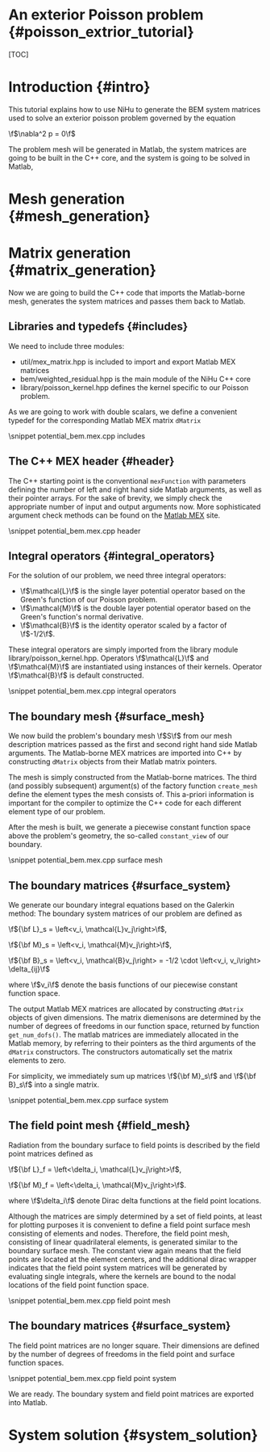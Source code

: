 An exterior Poisson problem {#poisson_extrior_tutorial}
===========================


[Matlab MEX]:http://www.mathworks.com/help/matlab/matlab_external/c-c-source-mex-files.html

[TOC]

Introduction {#intro}
============

This tutorial explains how to use NiHu to generate the BEM system matrices used to solve an exterior poisson problem governed by the equation

\f$\nabla^2 p = 0\f$

The problem mesh will be generated in Matlab, the system matrices are going to be built in the C++ core, and the system is going to be solved in Matlab,

Mesh generation {#mesh_generation}
===============

Matrix generation {#matrix_generation}
=================

Now we are going to build the C++ code that imports the Matlab-borne mesh,
generates the system matrices and passes them back to Matlab.

Libraries and typedefs {#includes}
----------------------

We need to include three modules:
- util/mex_matrix.hpp is included to import and export Matlab MEX matrices
- bem/weighted_residual.hpp is the main module of the NiHu C++ core
- library/poisson_kernel.hpp defines the kernel specific to our Poisson problem.

As we are going to work with double scalars, we define a convenient typedef for the corresponding Matlab MEX matrix `dMatrix`

\snippet potential_bem.mex.cpp includes

The C++ MEX header {#header}
------------------

The C++ starting point is the conventional `mexFunction` with parameters defining the number of left and right hand side Matlab arguments, as well as their pointer arrays. For the sake of brevity, we simply check the appropriate number of input and output arguments now. More sophisticated argument check methods can be found on the [Matlab MEX] site.

\snippet potential_bem.mex.cpp header

Integral operators {#integral_operators}
------------------

For the solution of our problem, we need three integral operators:
- \f$\mathcal{L}\f$ is the single layer potential operator based on the Green's function of our Poisson problem.
- \f$\mathcal{M}\f$ is the double layer potential operator based on the Green's function's normal derivative.
- \f$\mathcal{B}\f$ is the identity operator scaled by a factor of \f$-1/2\f$.

These integral operators are simply imported from the library module library/poisson_kernel.hpp. Operators \f$\mathcal{L}\f$ and \f$\mathcal{M}\f$ are instantiated using instances of their kernels. Operator \f$\mathcal{B}\f$ is default constructed.

\snippet potential_bem.mex.cpp integral operators

The boundary mesh {#surface_mesh}
-----------------

We now build the problem's boundary mesh \f$S\f$ from our mesh description matrices passed as the first and second right hand side Matlab arguments. The Matlab-borne MEX matrices are imported into C++ by constructing `dMatrix` objects from their Matlab matrix pointers.

The mesh is simply constructed from the Matlab-borne matrices. The third (and possibly subsequent) argument(s) of the factory function `create_mesh` define the element types the mesh consists of. This a-priori information is important for the compiler to optimize the C++ code for each different element type of our problem.

After the mesh is built, we generate a piecewise constant function space above the problem's geometry, the so-called `constant_view` of our boundary.

\snippet potential_bem.mex.cpp surface mesh

The boundary matrices {#surface_system}
---------------------

We generate our boundary integral equations based on the Galerkin method: 
The boundary system matrices of our problem are defined as

\f${\bf L}_s = \left<v_i, \mathcal{L}v_j\right>\f$,

\f${\bf M}_s = \left<v_i, \mathcal{M}v_j\right>\f$,

\f${\bf B}_s = \left<v_i, \mathcal{B}v_j\right> = -1/2 \cdot \left<v_i, v_i\right> \delta_{ij}\f$

where \f$v_i\f$ denote the basis functions of our piecewise constant function space.

The output Matlab MEX matrices are allocated by constructing `dMatrix` objects of given dimensions. The matrix diemenisons are determined by the number of degrees of freedoms in our function space, returned by function `get_num_dofs()`. The matlab matrices are immediately allocated in the Matlab memory, by referring to their pointers as the third arguments of the `dMatrix` constructors. The constructors automatically set the matrix elements to zero.

For simplicity, we immediately sum up matrices \f${\bf M}_s\f$ and \f${\bf B}_s\f$ into a single matrix.


\snippet potential_bem.mex.cpp surface system

The field point mesh {#field_mesh}
--------------------

Radiation from the boundary surface to field points is described by the field point matrices defined as

\f${\bf L}_f = \left<\delta_i, \mathcal{L}v_j\right>\f$,

\f${\bf M}_f = \left<\delta_i, \mathcal{M}v_j\right>\f$.

where \f$\delta_i\f$ denote Dirac delta functions at the field point locations.

Although the matrices are simply determined by a set of field points, at least for plotting purposes it is convenient to define a field point surface mesh consisting of elements and nodes. Therefore, the field point mesh, consisting of linear quadrilateral elements, is generated similar to the boundary surface mesh. The constant view again means that the field points are located at the element centers, and the additional dirac wrapper indicates that the field point system matrices will be generated by evaluating single integrals, where the kernels are bound to the nodal locations of the field point function space.

\snippet potential_bem.mex.cpp field point mesh

The boundary matrices {#surface_system}
---------------------

The field point matrices are no longer square. Their dimensions are defined by the number of degrees of freedoms in the field point and surface function spaces.

\snippet potential_bem.mex.cpp field point system

We are ready. The boundary system and field point matrices are exported into Matlab.


System solution {#system_solution}
===============


